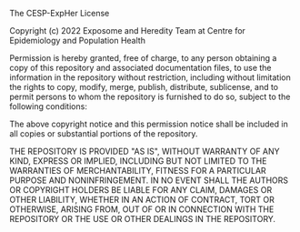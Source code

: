 The CESP-ExpHer License

Copyright (c) 2022 Exposome and Heredity Team at Centre for Epidemiology and Population Health

Permission is hereby granted, free of charge, to any person obtaining a copy of this repository and associated documentation files, to use the information in the repository without restriction, including without limitation the rights to copy, modify, merge, publish, distribute, sublicense, and to permit persons to whom the repository is furnished to do so, subject to the following conditions:

The above copyright notice and this permission notice shall be included in all copies or substantial portions of the repository.

THE REPOSITORY IS PROVIDED "AS IS", WITHOUT WARRANTY OF ANY KIND, EXPRESS OR IMPLIED, INCLUDING BUT NOT LIMITED TO THE WARRANTIES OF MERCHANTABILITY, FITNESS FOR A PARTICULAR PURPOSE AND NONINFRINGEMENT. IN NO EVENT SHALL THE AUTHORS OR COPYRIGHT HOLDERS BE LIABLE FOR ANY CLAIM, DAMAGES OR OTHER LIABILITY, WHETHER IN AN ACTION OF CONTRACT, TORT OR OTHERWISE, ARISING FROM, OUT OF OR IN CONNECTION WITH THE REPOSITORY OR THE USE OR OTHER DEALINGS IN THE REPOSITORY.
